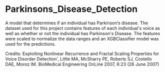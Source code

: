 # Parkinsons_Disease_Detection
A model that determines if an individual has Parkinson’s disease. The dataset used for this project contains features of each individual's voice as well as whether or not the individual has Parkinson's Disease. The features were scaled to normalize the data ranges and an XGBClassifier model was used for the predictions.

Credits:
Exploiting Nonlinear Recurrence and Fractal Scaling Properties for Voice Disorder Detection', Little MA, McSharry PE, Roberts SJ, Costello DAE, Moroz IM. BioMedical Engineering OnLine 2007, 6:23 (26 June 2007)
